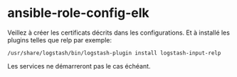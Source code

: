 # ansible-role-config-elk

Veillez à créer les certificats décrits dans les configurations.
Et à installé les plugins telles que relp par exemple:

    /usr/share/logstash/bin/logstash-plugin install logstash-input-relp

Les services ne démarreront pas le cas échéant.

